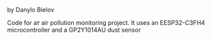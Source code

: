 by Danylo Bielov

Code for aт air pollution monitoring project. It uses an EESP32-C3FH4 microcontroller and a GP2Y1014AU dust sensor
